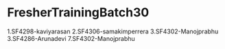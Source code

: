 # FresherTrainingBatch30
1.SF4298-kaviyarasan
2.SF4306-samakimperrera
3.SF4302-Manojprabhu
3.SF4286-Arunadevi
7.SF4302-Manojprabhu